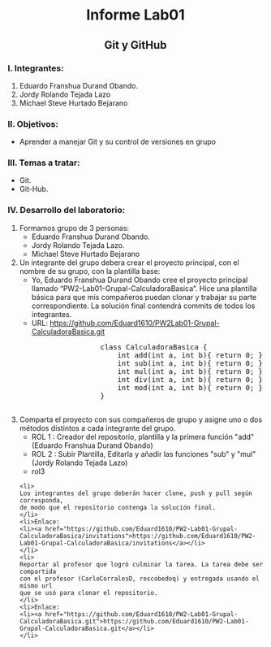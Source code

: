 <h1 align="center">Informe Lab01</h1>
<h2 align="center">Git y GitHub</h2>
<h3>I. Integrantes:</h3>
<ol>
    <li>Eduardo Franshua Durand Obando.</li>
    <li>Jordy Rolando Tejada Lazo</li>
    <li>Michael Steve Hurtado Bejarano</li>
</ol>

<h3>II. Objetivos:</h3>
<ul>
    <li>Aprender a manejar Git y su control de versiones en grupo</li>
</ul>

<h3>III. Temas a tratar:</h3>
<ul>
    <li>Git.</li>
    <li>Git-Hub.</li>
</ul>

<h3>IV. Desarrollo del laboratorio:</h3>

<ol>
    <li>Formamos grupo de 3 personas:
        <ul>
            <li>Eduardo Franshua Durand Obando.</li>
            <li>Jordy Rolando Tejada Lazo.</li>
            <li>Michael Steve Hurtado Bejarano</li>
        </ul>
    </li>
    <li>Un integrante del grupo debera crear el proyecto principal, con el nombre de su grupo, con la plantilla base:
        <ul>
            <li>
                Yo, Eduardo Franshua Durand Obando cree el proyecto principal llamado “PW2-Lab01-Grupal-CalculadoraBasica”. 
                Hice una plantilla básica para que mis compañeros puedan clonar y trabajar su parte correspondiente. 
                La solución final contendrá commits de todos los integrantes.
            </li>
            <li>URL: <a href="https://github.com/Eduard1610/PW2Lab01-Grupal-CalculadoraBasica.git" target="_blank">
                    https://github.com/Eduard1610/PW2Lab01-Grupal-CalculadoraBasica.git
                    </a>
            </li>
            <pre>
                class CalculadoraBasica {
                    int add(int a, int b){ return 0; }   
                    int sub(int a, int b){ return 0; }   
                    int mul(int a, int b){ return 0; }   
                    int div(int a, int b){ return 0; }   
                    int mod(int a, int b){ return 0; }
                }   
            </pre>   
        </ul>
    </li>
    <li>
	Comparta el proyecto con sus compañeros de grupo y asigne uno o dos
	métodos distintos a cada integrante del grupo.
	<ul>
	    <li>ROL 1 : Creador del repositorio, plantilla y la primera función "add" (Eduardo Franshua Durand Obando)</li>
	    <li>ROL 2 : Subir Plantilla, Editarla y añadir las funciones "sub" y "mul" (Jordy Rolando Tejada Lazo)</li>
	    <li>rol3</li>
	</ul>
    </li>

    <li>
	Los integrantes del grupo deberán hacer clone, push y pull según corresponda,
	de modo que el repositorio contenga la solución final.
    </li>
    <li>Enlace: 
	<li><a href="https://github.com/Eduard1610/PW2-Lab01-Grupal-CalculadoraBasica/invitations">https://github.com/Eduard1610/PW2-Lab01-Grupal-CalculadoraBasica/invitations</a></li>
    </li>
    <li>
	Reportar al profesor que logró culminar la tarea. La tarea debe ser compartida
	con el profesor (CarloCorralesD, rescobedoq) y entregada usando el mismo url
	que se usó para clonar el repositorio.
    </li>
    <li>Enlace: 
	<li><a href="https://github.com/Eduard1610/PW2-Lab01-Grupal-CalculadoraBasica.git">https://github.com/Eduard1610/PW2-Lab01-Grupal-CalculadoraBasica.git</a></li>
    </li>
</ol>
